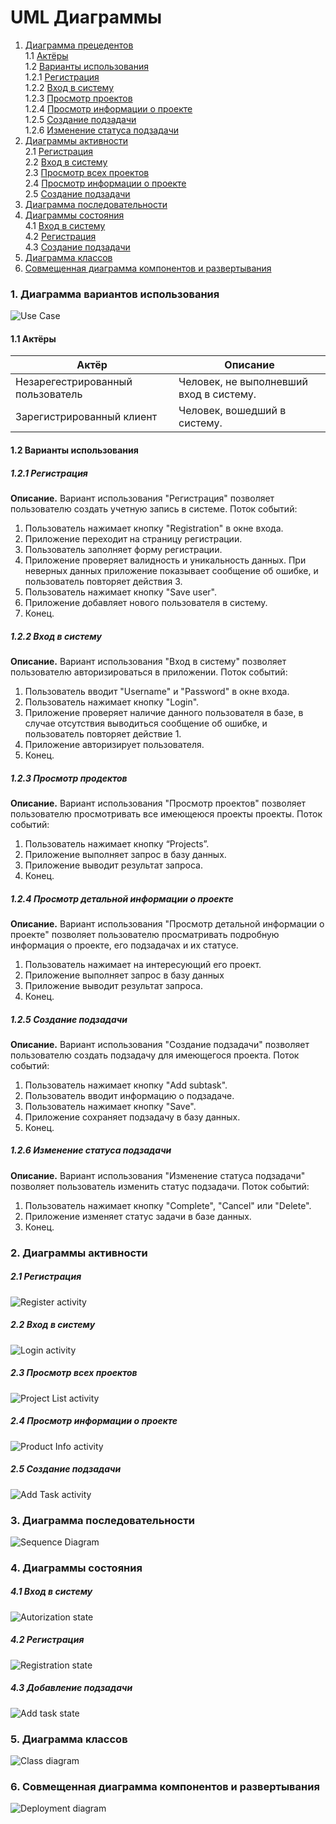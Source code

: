 # UML Диаграммы
1. [Диаграмма прецедентов](#1)<br>
1.1 [Актёры](#1.1)<br>
1.2 [Варианты использования](#1.2)<br>
1.2.1 [Регистрация](#1.2.1)<br>
1.2.2 [Вход в систему](#1.2.2)<br>
1.2.3 [Просмотр проектов](#1.2.3)<br>
1.2.4 [Просмотр информации о проекте](#1.2.4)<br>
1.2.5 [Создание подзадачи](#1.2.5)<br>
1.2.6 [Изменение статуса подзадачи](#1.2.6)<br>
2. [Диаграммы активности](#2)<br>
2.1 [Регистрация](#2.1)<br>
2.2 [Вход в систему](#2.2)<br>
2.3 [Просмотр всех проектов](#2.3)<br>
2.4 [Просмотр информации о проекте](#2.4)<br>
2.5 [Создание подзадачи](#2.5)<br>
3. [Диаграмма последовательности](#3)<br>
4. [Диаграммы состояния](#4)<br>
4.1 [Вход в систему](#4.1)<br>
4.2 [Регистрация](#4.2)<br>
4.3 [Создание подзадачи](#4.3)<br>
5. [Диаграмма классов](#5)<br>
6. [Совмещенная диаграмма компонентов и развертывания](#6)<br>

### 1. Диаграмма вариантов использования<a name="1"></a>

![Use Case](https://github.com/Dmitry720/WebTasker/blob/master/Documents/Diagrams/UseCase/UseCase.png)
#### 1.1 Актёры<a name="1.1"></a>
Актёр | Описание
--- | ---
Незарегестрированный пользователь |Человек, не выполневший вход в систему.
Зарегистрированный клиент|Человек, вошедший в систему.

#### 1.2 Варианты использования<a name="1.2"></a>
##### 1.2.1 Регистрация<a name="1.2.1"></a>
**Описание.** Вариант использования "Регистрация" позволяет пользователю создать учетную запись в системе.
Поток событий:
1. Пользователь нажимает кнопку "Registration" в окне входа.
2. Приложение переходит на страницу регистрации.
3. Пользователь заполняет форму регистрации.
4. Приложение проверяет валидность и уникальность данных. При неверных данных приложение показывает сообщение об ошибке, и пользователь повторяет действия 3.
5. Пользователь нажимает кнопку "Save user".
6. Приложение добавляет нового пользователя в систему.
7. Конец.
##### 1.2.2 Вход в систему<a name="1.2.2"></a>
**Описание.** Вариант использования "Вход в систему" позволяет пользователю авторизироваться в приложении.
Поток событий:
1. Пользователь вводит "Username" и "Password" в окне входа.
2. Пользователь нажимает кнопку "Login". 
3. Приложение проверяет наличие данного пользователя в базе, в случае отсутствия выводиться сообщение об ошибке, и пользователь повторяет действие 1.
4. Приложение авторизирует пользователя.
5. Конец.
##### 1.2.3 Просмотр продектов<a name="1.2.3"></a>
**Описание.** Вариант использования "Просмотр проектов" позволяет пользователю просмотривать все имеющеюся проекты проекты.
Поток событий:
1. Пользователь нажимает кнопку “Projects”.
2. Приложение выполняет запрос в базу данных.
3. Приложение выводит результат запроса.
4. Конец.
##### 1.2.4 Просмотр детальной информации о проекте<a name="1.2.4"></a>
**Описание.** Вариант использования "Просмотр детальной информации о проекте" позволяет пользователю просматривать подробную информация о проекте, его подзадачах и их статусе.
1.	Пользователь нажимает на интересующий его проект.
2.	Приложение выполняет запрос в базу данных
3.	Приложение выводит результат запроса.
4.	Конец.
##### 1.2.5 Создание подзадачи<a name="1.2.5"></a> 
**Описание.** Вариант использования "Создание подзадачи" позволяет пользователю создать подзадачу для имеющегося проекта.
Поток событий:
1.	Пользователь нажимает кнопку "Add subtask".
2.	Пользователь вводит информацию о подзадаче.
3.	Пользователь нажимает кнопку "Save".
4.	Приложение сохраняет подзадачу в базу данных.
5.	Конец.
##### 1.2.6 Изменение статуса подзадачи<a name="1.2.6"></a>
**Описание.** Вариант использования "Изменение статуса подзадачи" позволяет пользователь изменить статус подзадачи.
Поток событий:
1.	Пользователь нажимает кнопку "Complete", "Cancel" или "Delete".
2.	Приложение изменяет статус задачи в базе данных.
3.	Конец.
### 2. Диаграммы активности<a name="2"></a>
##### 2.1 Регистрация<a name="2.1"></a> 

![Register activity](https://github.com/Dmitry720/WebTasker/blob/master/Documents/Diagrams/Activity/Registration.PNG)
##### 2.2 Вход в систему<a name="2.2"></a> 

![Login activity](https://github.com/Dmitry720/WebTasker/blob/master/Documents/Diagrams/Activity/Login.PNG)
##### 2.3 Просмотр всех проектов<a name="2.3"></a> 

![Project List activity](https://github.com/Dmitry720/WebTasker/blob/master/Documents/Diagrams/Activity/ProjectList.PNG)
##### 2.4 Просмотр информации о проекте<a name="2.4"></a>

![Product Info activity](https://github.com/Dmitry720/WebTasker/blob/master/Documents/Diagrams/Activity/ProjectInfo.PNG)
##### 2.5 Создание подзадачи<a name="2.5"></a>

![Add Task activity](https://github.com/Dmitry720/WebTasker/blob/master/Documents/Diagrams/Activity/AddTask.PNG)
### 3. Диаграмма последовательности<a name="3"></a>

![Sequence Diagram](https://github.com/Dmitry720/WebTasker/blob/master/Documents/Diagrams/Sequece/Sequece.PNG)

### 4. Диаграммы состояния<a name="4"></a>
##### 4.1 Вход в систему<a name="4.1"></a>

![Autorization state](https://github.com/Dmitry720/WebTasker/blob/master/Documents/Diagrams/State/Login.PNG)
##### 4.2 Регистрация<a name="4.2"></a>

![Registration state](https://github.com/Dmitry720/WebTasker/blob/master/Documents/Diagrams/State/Registration.PNG)
##### 4.3 Добавление подзадачи<a name="4.3"></a>

![Add task state](https://github.com/Dmitry720/WebTasker/blob/master/Documents/Diagrams/State/AddTask.PNG)
### 5. Диаграмма классов<a name="5"></a>

![Class diagram](https://github.com/Dmitry720/WebTasker/blob/master/Documents/Diagrams/Class/Class.PNG)

### 6. Совмещенная диаграмма компонентов и развертывания <a name="6"></a>
![Deployment diagram](https://github.com/Dmitry720/WebTasker/blob/master/Documents/Diagrams/Component%26Deployment/Component%26Deployment.PNG)
